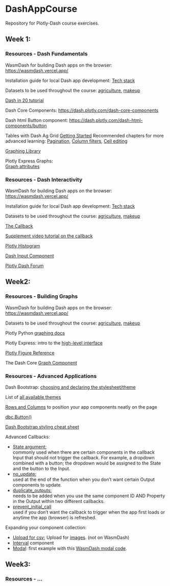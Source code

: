 # DashAppCourse
Repository for Plotly-Dash course exercises.

## Week 1:
### Resources - Dash Fundamentals 

WasmDash for building Dash apps on the browser: https://wasmdash.vercel.app/ 

Installation guide for local Dash app development: [Tech stack](https://open-resources.github.io/dash_curriculum/part1/chapter0.html)

Datasets to be used throughout the course: [agriculture](https://github.com/plotly/datasets/blob/master/Dash-Course/US-Exports/2011_us_ag_exports.csv), [makeup](https://github.com/plotly/datasets/blob/master/Dash-Course/makeup-shades/shades.csv)

[Dash in 20 tutorial](https://dash.plotly.com/tutorial#connect-to-data:-code-breakdown)

Dash Core Components: https://dash.plotly.com/dash-core-components

Dash html Button component: https://dash.plotly.com/dash-html-components/button

Tables with Dash Ag Grid
[Getting Started](https://dash.plotly.com/dash-ag-grid/getting-started)
Recommended chapters for more advanced learning: [Pagination](https://dash.plotly.com/dash-ag-grid/pagination), [Column filters](https://dash.plotly.com/dash-ag-grid/column-filters), [Cell editing](https://dash.plotly.com/dash-ag-grid/cell-editing)

[Graphing Library](https://plotly.com/python/)

Plotly Express Graphs:<br>
[Graph attributes](https://plotly.com/python-api-reference/plotly.express.html)


### Resources - Dash Interactivity 

WasmDash for building Dash apps on the browser: https://wasmdash.vercel.app/ 

Installation guide for local Dash app development: [Tech stack](https://open-resources.github.io/dash_curriculum/part1/chapter0.html)

Datasets to be used throughout the course: [agriculture](https://github.com/plotly/datasets/blob/master/Dash-Course/US-Exports/2011_us_ag_exports.csv), [makeup](https://github.com/plotly/datasets/blob/master/Dash-Course/makeup-shades/shades.csv)

[The Callback](https://open-resources.github.io/dash_curriculum/part1/chapter4.html)

[Supplement video tutorial on the callback](https://youtu.be/pNMWbY0AUJ0)

[Plotly Histogram](https://plotly.com/python/histograms/)

[Dash Input Component](https://dash.plotly.com/dash-core-components/input)

[Plotly Dash Forum](https://community.plotly.com/)



## Week2:
### Resources - Building Graphs

WasmDash for building Dash apps on the browser: https://wasmdash.vercel.app/

Datasets to be used throughout the course: [agriculture](https://github.com/plotly/datasets/blob/master/Dash-Course/US-Exports/2011_us_ag_exports.csv), [makeup](https://github.com/plotly/datasets/blob/master/Dash-Course/makeup-shades/shades.csv)

Plotly Python [graphing docs](https://plotly.com/python/)

Plotly Express: intro to the [high-level interface](https://plotly.com/python-api-reference/plotly.express.html)

[Plotly Figure Reference](https://plotly.com/python/reference/index/)

The Dash Core [Graph Component](https://dash.plotly.com/dash-core-components/graph)


### Resources - Advanced Applications

Dash Bootstrap: [choosing and declaring the stylesheet/theme](https://dash-bootstrap-components.opensource.faculty.ai/docs/themes/)

List of [all available themes](https://bootswatch.com/default/)

[Rows and Columns](https://dash-bootstrap-components.opensource.faculty.ai/docs/components/layout/) to position your app components neatly on the page

[dbc.Button()](https://dash-bootstrap-components.opensource.faculty.ai/docs/components/button/)

[Dash Bootstrap styling cheat sheet](https://dashcheatsheet.pythonanywhere.com/)

Advanced Callbacks:
- [State argument:](https://dash.plotly.com/basic-callbacks#dash-app-with-state)<br>
   commonly used when there are certain components in the callback Input that should not trigger the callback. For example,     a dropdown combined with a button; the dropdown would be assigned to the State and the button to the Input.
- [no_update:](https://dash.plotly.com/advanced-callbacks#displaying-errors-with-dash.no_update)<br>
   used at the end of the function when you don’t want certain Output components to update.
- [duplicate_outputs: ](https://dash.plotly.com/duplicate-callback-outputs)<br>
   needs to be added when you use the same component ID AND Property in the Output within two different callbacks.
- [prevent_initial_call](https://dash.plotly.com/advanced-callbacks#prevent-callback-execution-upon-initial-component-render)<br>
  used if you don’t want the callback to trigger when the app first loads or anytime the app (browser) is refreshed. 

Expanding your component collection:
- [Upload for csv](https://dash.plotly.com/dash-core-components/upload); Upload for [images](https://dash.plotly.com/dash-core-components/upload#displaying-uploaded-images). (not on WasmDash)
- [Interval](https://dash.plotly.com/dash-core-components/interval) component
- [Modal](https://dash-bootstrap-components.opensource.faculty.ai/docs/components/modal/): first example with this [WasmDash modal code](https://github.com/plotly/tutorial-code/blob/main/session4/modal_example.py).



## Week3:
### Resources - ...
